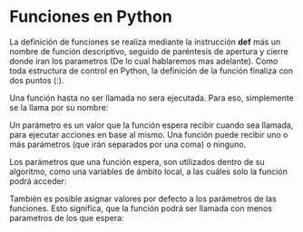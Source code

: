 # Funciones en Python #

La definición de funciones se realiza mediante la instrucción **def** más un nombre de función descriptivo, seguido de paréntesis de apertura y cierre donde iran los parametros (De lo cual hablaremos mas adelante). Como toda estructura de control en Python, la definición de la función finaliza con dos puntos (:).

Una función hasta no ser llamada no sera ejecutada. Para eso, simplemente se la llama por su nombre:


Un parámetro es un valor que la función espera recibir cuando sea llamada, para ejecutar acciones en base al mismo. Una función puede recibir uno o más parámetros (que irán separados por una coma) o ninguno.

Los parámetros que una función espera, son utilizados dentro de su algoritmo, como una variables de ámbito local, a las cuáles solo la función podrá acceder:

También es posible asignar valores por defecto a los parámetros de las funciones. Esto significa, que la función podrá ser llamada con menos parametros de los que espera:
